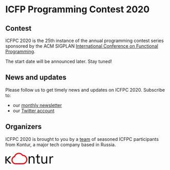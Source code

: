 # ICFP Programming Contest 2020

## Contest

ICFPC 2020 is the 25th instance of the annual programming contest series sponsored by the ACM SIGPLAN [International Conference on Functional Programming](https://conf.researchr.org/home/icfp-2020/).

The start date will be announced later. Stay tuned!

## News and updates

Please follow us to get timely news and updates on ICFPC 2020. Subscribe to:

* our [monthly newsletter](https://mailchi.mp/ab2e36a3ea69/icfpcontest2020)
* our [Twitter account](https://twitter.com/icfpcontest2020)

## Organizers

ICFPC 2020 is brought to you by a [team](https://github.com/orgs/icfpcontest2020/people) of seasoned ICFPC participants from Kontur, a major tech company based in Russia.

[![Kontur](./logo-kontur-eng.png)](https://tech.kontur.ru/contests/icfpc)

<!-- Yandex.Metrika counter --> <script type="text/javascript" > (function(m,e,t,r,i,k,a){m[i]=m[i]||function(){(m[i].a=m[i].a||[]).push(arguments)}; m[i].l=1*new Date();k=e.createElement(t),a=e.getElementsByTagName(t)[0],k.async=1,k.src=r,a.parentNode.insertBefore(k,a)}) (window, document, "script", "https://mc.yandex.ru/metrika/tag.js", "ym"); ym(55333606, "init", { clickmap:true, trackLinks:true, accurateTrackBounce:true }); </script> <noscript><div><img src="https://mc.yandex.ru/watch/55333606" style="position:absolute; left:-9999px;" alt="" /></div></noscript> <!-- /Yandex.Metrika counter -->